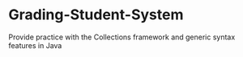 # Grading-Student-System
Provide practice with the Collections framework and generic syntax features in Java
